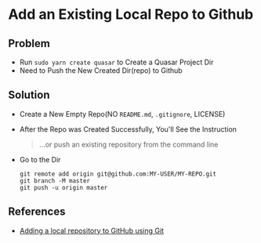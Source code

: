 # Add an Existing Local Repo to Github

## Problem
* Run `sudo yarn create quasar` to Create a Quasar Project Dir
* Need to Push the New Created Dir(repo) to Github

## Solution
* Create a New Empty Repo(NO `README.md`, `.gitignore`, LICENSE)
* After the Repo was Created Successfully, You'll See the Instruction

  > …or push an existing repository from the command line

* Go to the Dir

  ```
  git remote add origin git@github.com:MY-USER/MY-REPO.git
  git branch -M master
  git push -u origin master
  ```

## References
* [Adding a local repository to GitHub using Git](https://docs.github.com/en/migrations/importing-source-code/using-the-command-line-to-import-source-code/adding-locally-hosted-code-to-github#adding-a-local-repository-to-github-using-git)

